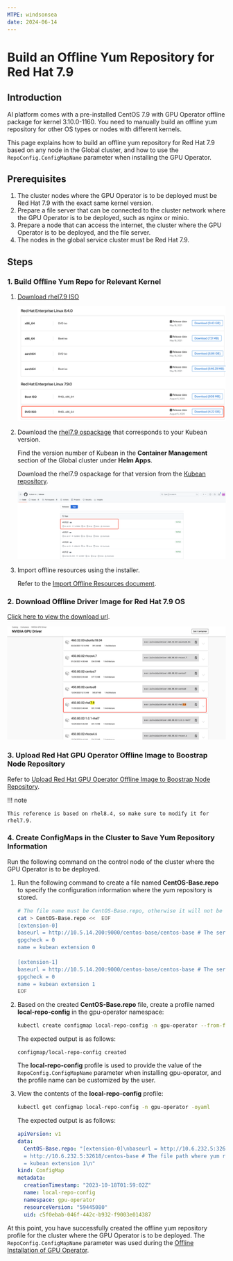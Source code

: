 ```yaml
---
MTPE: windsonsea
date: 2024-06-14
---
```


# Build an Offline Yum Repository for Red Hat 7.9

## Introduction

AI platform comes with a pre-installed CentOS 7.9 with GPU Operator offline package for kernel 3.10.0-1160.
You need to manually build an offline yum repository for other OS types or nodes with different kernels.

This page explains how to build an offline yum repository for Red Hat 7.9 based on any node in the Global cluster, and how to use the `RepoConfig.ConfigMapName` parameter when installing the GPU Operator.

## Prerequisites

1. The cluster nodes where the GPU Operator is to be deployed must be Red Hat 7.9 with the exact same kernel version.
1. Prepare a file server that can be connected to the cluster network where the GPU Operator is to be deployed, such as nginx or minio.
1. Prepare a node that can access the internet, the cluster where the GPU Operator is to be deployed,
   and the file server.
1. The nodes in the global service cluster must be Red Hat 7.9.

## Steps

### 1. Build Offline Yum Repo for Relevant Kernel

1. [Download rhel7.9 ISO](https://developers.redhat.com/products/rhel/download#assembly-field-downloads-page-content-61451)

    ![Download rhel7.9 ISO](../images/rhel7.9.png)

2. Download the [rhel7.9 ospackage](https://github.com/kubean-io/kubean/releases) that corresponds to your Kubean version.

    Find the version number of Kubean in the **Container Management** section of the Global cluster under **Helm Apps**.

    <!-- ![Kubean](../images/kubean.png) -->

    Download the rhel7.9 ospackage for that version from the
    [Kubean repository](https://github.com/kubean-io/kubean/releases).

    ![Kubean repository](../images/redhat0.12.2.png)

3. Import offline resources using the installer.

    Refer to the [Import Offline Resources document](../../../../install/import.md).

### 2. Download Offline Driver Image for Red Hat 7.9 OS

[Click here to view the download url](https://catalog.ngc.nvidia.com/orgs/nvidia/containers/driver/tags).

![Driver image](../images/driveimage.png)

### 3. Upload Red Hat GPU Operator Offline Image to Boostrap Node Repository

Refer to [Upload Red Hat GPU Operator Offline Image to Boostrap Node Repository](./push_image_to_repo.md).

!!! note

    This reference is based on rhel8.4, so make sure to modify it for rhel7.9.

### 4. Create ConfigMaps in the Cluster to Save Yum Repository Information

Run the following command on the control node of the cluster where the GPU Operator is to be deployed.

1. Run the following command to create a file named __CentOS-Base.repo__ to specify the configuration information where the yum repository is stored.

    ```bash
    # The file name must be CentOS-Base.repo, otherwise it will not be recognized when installing gpu-operator
    cat > CentOS-Base.repo <<  EOF
    [extension-0]
    baseurl = http://10.5.14.200:9000/centos-base/centos-base # The server file address of the boostrap node, usually {boostrap node IP} + {9000 port}
    gpgcheck = 0
    name = kubean extension 0
    
    [extension-1]
    baseurl = http://10.5.14.200:9000/centos-base/centos-base # The server file address of the boostrap node, usually {boostrap node IP} + {9000 port}
    gpgcheck = 0
    name = kubean extension 1
    EOF
    ```

2. Based on the created __CentOS-Base.repo__ file, create a profile named __local-repo-config__ in the gpu-operator namespace:

    ```bash
    kubectl create configmap local-repo-config -n gpu-operator --from-file=CentOS-Base.repo=/etc/yum.repos.d/extension.repo
    ```

    The expected output is as follows:

    ```console
    configmap/local-repo-config created
    ```

    The __local-repo-config__ profile is used to provide the value of the `RepoConfig.ConfigMapName` parameter when installing gpu-operator, and the profile name can be customized by the user.

3. View the contents of the __local-repo-config__ profile:

    ```bash
    kubectl get configmap local-repo-config -n gpu-operator -oyaml
    ```

    The expected output is as follows:

    ```yaml title="local-repo-config.yaml"
    apiVersion: v1
    data:
      CentOS-Base.repo: "[extension-0]\nbaseurl = http://10.6.232.5:32618/centos-base # The file path where yum repository is placed in Step 2 \ngpgcheck = 0\nname = kubean extension 0\n  \n[extension-1]\nbaseurl
      = http://10.6.232.5:32618/centos-base # The file path where yum repository is placed in Step 2 \ngpgcheck = 0\nname
      = kubean extension 1\n"
    kind: ConfigMap
    metadata:
      creationTimestamp: "2023-10-18T01:59:02Z"
      name: local-repo-config
      namespace: gpu-operator
      resourceVersion: "59445080"
      uid: c5f0ebab-046f-442c-b932-f9003e014387
    ```

At this point, you have successfully created the offline yum repository profile for the cluster
where the GPU Operator is to be deployed. The `RepoConfig.ConfigMapName` parameter was used during the
[Offline Installation of GPU Operator](./install_nvidia_driver_of_operator.md).
